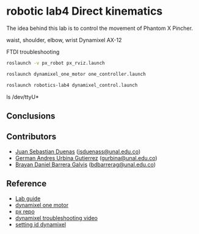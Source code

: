 # robotic lab4 Direct kinematics

The idea behind this lab is to control the movement of Phantom X Pincher.

waist, shoulder, elbow, wrist
Dynamixel AX-12 

FTDI troubleshooting


```bash
roslaunch -v px_robot px_rviz.launch 
```

```bash
roslaunch dynamixel_one_motor one_controller.launch 
```


```bash
roslaunch robotics-lab4 dynamixel_control.launch 
```

ls /dev/ttyU*

## Conclusions 


## Contributors
- [Juan Sebastian Duenas](https://github.com/jsduenass) (jsduenass@unal.edu.co)
- [German Andres Urbina Gutierrez](https://github.com/gurbinaUn)  (gurbina@unal.edu.co)
- [Brayan Daniel Barrera Galvis](https://github.com/brayandan) (bdbarrerag@unal.edu.co)

## Reference
- [Lab guide ](https://github.com/fegonzalez7/rob_unal_clase3)
- [dynamixel one motor](https://github.com/fegonzalez7/dynamixel_one_motor)
- [px repo](https://github.com/felipeg17/px_robot)
- [dynamixel troubleshooting video ](https://www.youtube.com/watch?v=LN2XjlSr1kM&t=94s)
- [setting id dynamixel](https://forum.robotis.com/t/setting-id-s-on-your-new-dynamixel/723)